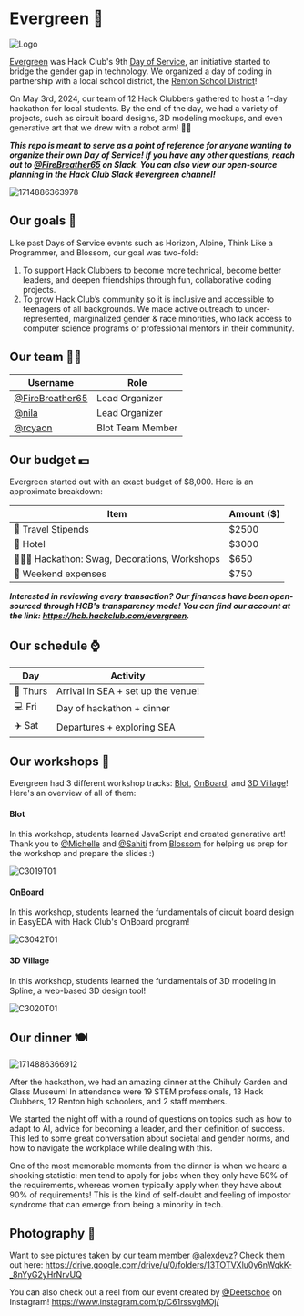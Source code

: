 # Evergreen 🌲
![Logo](https://github.com/hackclub/evergreen/assets/76709163/50219654-a882-4dc1-a152-f8e00dec6a9d)

[Evergreen](https://evergreen.hackclub.com/) was Hack Club's 9th [Day of Service](https://daysofservice.hackclub.com/), an initiative started to bridge the gender gap in technology. We organized a day of coding in partnership with a local school district, the [Renton School District](https://www.rentonschools.us/)!

On May 3rd, 2024, our team of 12 Hack Clubbers gathered to host a 1-day hackathon for local students. By the end of the day, we had a variety of projects, such as circuit board designs, 3D modeling mockups, and even generative art that we drew with a robot arm! 🤖🦾

***This repo is meant to serve as a point of reference for anyone wanting to organize their own Day of Service! If you have any other questions, reach out to [@FireBreather65](https://hackclub.slack.com/team/U05J46STSS2) on Slack. You can also view our open-source planning in the Hack Club Slack #evergreen channel!***

![1714886363978](https://github.com/hackclub/evergreen/assets/76709163/fb819731-4e8c-45e8-a190-5c7d9bf4bbae)

## Our goals 🎯
Like past Days of Service events such as Horizon, Alpine, Think Like a Programmer, and Blossom, our goal was two-fold:

1. To support Hack Clubbers to become more technical, become better leaders, and deepen friendships through fun, collaborative coding projects.
2. To grow Hack Club’s community so it is inclusive and accessible to teenagers of all backgrounds. We made active outreach to under-represented, marginalized gender & race minorities, who lack access to computer science programs or professional mentors in their community.

## Our team 🫶🏾
| Username    | Role |
| -------- | ------- |
| [@FireBreather65](https://github.com/FireBreather65) | Lead Organizer |
| [@nila](https://hackclub.slack.com/team/U01FAVARYH1) | Lead Organizer |
| [@rcyaon](https://github.com/rcyaon) | Blot Team Member |

## Our budget 💵
Evergreen started out with an exact budget of $8,000. Here is an approximate breakdown:

| Item    | Amount ($) |
| -------- | ------- |
| 🧳 Travel Stipends  | $2500  |
| 🏨 Hotel  | $3000  |
| 🧑🏾‍💻 Hackathon: Swag, Decorations, Workshops | $650 |
| 🎈 Weekend expenses | $750  |

***Interested in reviewing every transaction? Our finances have been open-sourced through HCB's transparency mode! You can find our account at the link: https://hcb.hackclub.com/evergreen.***

## Our schedule ⌚

| Day    | Activity |
| -------- | ------- |
| 🌆 Thurs | Arrival in SEA + set up the venue! |
| 💻 Fri | Day of hackathon + dinner |
| ✈️ Sat | Departures + exploring SEA |

## Our workshops 🧩
Evergreen had 3 different workshop tracks: [Blot](https://blot.hackclub.dev), [OnBoard](https://blot.hackclub.dev), and [3D Village](https://jams.hackclub.com/jam/3d-club-village)! Here's an overview of all of them:

#### Blot
In this workshop, students learned JavaScript and created generative art!
Thank you to [@Michelle](https://hackclub.slack.com/team/U06D7NTBDCY) and [@Sahiti](https://hackclub.slack.com/team/U03RU99SGKA) from [Blossom](https://blossom.hackclub.com) for helping us prep for the workshop and prepare the slides :) 

![C3019T01](https://github.com/hackclub/evergreen/assets/76709163/39a908e8-202c-4335-9e18-f3fee6932c59)

#### OnBoard
In this workshop, students learned the fundamentals of circuit board design in EasyEDA with Hack Club's OnBoard program!

![C3042T01](https://github.com/FireBreather65/evergreen/assets/76709163/fc4138d6-2802-4894-bcad-b4f89b660dfb)

#### 3D Village
In this workshop, students learned the fundamentals of 3D modeling in Spline, a web-based 3D design tool!

![C3020T01](https://github.com/hackclub/evergreen/assets/76709163/574e71ff-ecc1-47e6-b30c-0c0b74426814)

## Our dinner 🍽️
![1714886366912](https://github.com/hackclub/evergreen/assets/76709163/7acab66e-e3ef-479b-ad19-be34207b0034)

After the hackathon, we had an amazing dinner at the Chihuly Garden and Glass Museum! In attendance were 19 STEM professionals, 13 Hack Clubbers, 12 Renton high schoolers, and 2 staff members.

We started the night off with a round of questions on topics such as how to adapt to AI, advice for becoming a leader, and their definition of success. This led to some great conversation about societal and gender norms, and how to navigate the workplace while dealing with this.

One of the most memorable moments from the dinner is when we heard a shocking statistic: men tend to apply for jobs when they only have 50% of the requirements, whereas women typically apply when they have about 90% of requirements! This is the kind of self-doubt and feeling of impostor syndrome that can emerge from being a minority in tech.

## Photography 📸
Want to see pictures taken by our team member [@alexdevz](https://github.com/alexdevz)? Check them out here: https://drive.google.com/drive/u/0/folders/13TOTVXlu0y6nWqkK-_8nYyG2yHrNrvUQ

You can also check out a reel from our event created by [@Deetschoe](https://github.com/Deetschoe) on Instagram! https://www.instagram.com/p/C61rssvgMOj/

